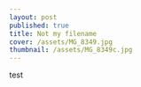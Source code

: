 ```yaml
---
layout: post
published: true
title: Not my filename
cover: /assets/MG_8349.jpg
thumbnail: /assets/MG_8349c.jpg
---
```


test
